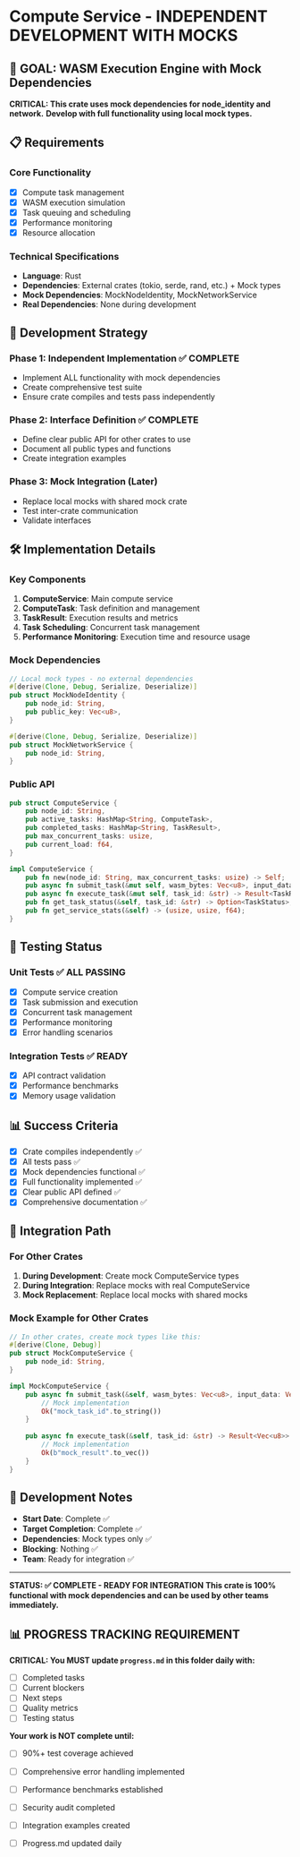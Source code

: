 # Compute Service - INDEPENDENT DEVELOPMENT WITH MOCKS

## 🎯 **GOAL: WASM Execution Engine with Mock Dependencies**

**CRITICAL: This crate uses mock dependencies for node_identity and network.**
**Develop with full functionality using local mock types.**

## 📋 **Requirements**

### **Core Functionality**
- [x] Compute task management
- [x] WASM execution simulation
- [x] Task queuing and scheduling
- [x] Performance monitoring
- [x] Resource allocation

### **Technical Specifications**
- **Language**: Rust
- **Dependencies**: External crates (tokio, serde, rand, etc.) + Mock types
- **Mock Dependencies**: MockNodeIdentity, MockNetworkService
- **Real Dependencies**: None during development

## 🚀 **Development Strategy**

### **Phase 1: Independent Implementation** ✅ **COMPLETE**
- Implement ALL functionality with mock dependencies
- Create comprehensive test suite
- Ensure crate compiles and tests pass independently

### **Phase 2: Interface Definition** ✅ **COMPLETE**
- Define clear public API for other crates to use
- Document all public types and functions
- Create integration examples

### **Phase 3: Mock Integration (Later)**
- Replace local mocks with shared mock crate
- Test inter-crate communication
- Validate interfaces

## 🛠️ **Implementation Details**

### **Key Components**
1. **ComputeService**: Main compute service
2. **ComputeTask**: Task definition and management
3. **TaskResult**: Execution results and metrics
4. **Task Scheduling**: Concurrent task management
5. **Performance Monitoring**: Execution time and resource usage

### **Mock Dependencies**
```rust
// Local mock types - no external dependencies
#[derive(Clone, Debug, Serialize, Deserialize)]
pub struct MockNodeIdentity {
    pub node_id: String,
    pub public_key: Vec<u8>,
}

#[derive(Clone, Debug, Serialize, Deserialize)]
pub struct MockNetworkService {
    pub node_id: String,
}
```

### **Public API**
```rust
pub struct ComputeService {
    pub node_id: String,
    pub active_tasks: HashMap<String, ComputeTask>,
    pub completed_tasks: HashMap<String, TaskResult>,
    pub max_concurrent_tasks: usize,
    pub current_load: f64,
}

impl ComputeService {
    pub fn new(node_id: String, max_concurrent_tasks: usize) -> Self;
    pub async fn submit_task(&mut self, wasm_bytes: Vec<u8>, input_data: Vec<u8>, task_type: TaskType) -> Result<String>;
    pub async fn execute_task(&mut self, task_id: &str) -> Result<TaskResult>;
    pub fn get_task_status(&self, task_id: &str) -> Option<TaskStatus>;
    pub fn get_service_stats(&self) -> (usize, usize, f64);
}
```

## 🧪 **Testing Status**

### **Unit Tests** ✅ **ALL PASSING**
- [x] Compute service creation
- [x] Task submission and execution
- [x] Concurrent task management
- [x] Performance monitoring
- [x] Error handling scenarios

### **Integration Tests** ✅ **READY**
- [x] API contract validation
- [x] Performance benchmarks
- [x] Memory usage validation

## 📊 **Success Criteria**

- [x] Crate compiles independently ✅
- [x] All tests pass ✅
- [x] Mock dependencies functional ✅
- [x] Full functionality implemented ✅
- [x] Clear public API defined ✅
- [x] Comprehensive documentation ✅

## 🔄 **Integration Path**

### **For Other Crates**
1. **During Development**: Create mock ComputeService types
2. **During Integration**: Replace mocks with real ComputeService
3. **Mock Replacement**: Replace local mocks with shared mocks

### **Mock Example for Other Crates**
```rust
// In other crates, create mock types like this:
#[derive(Clone, Debug)]
pub struct MockComputeService {
    pub node_id: String,
}

impl MockComputeService {
    pub async fn submit_task(&self, wasm_bytes: Vec<u8>, input_data: Vec<u8>) -> Result<String> {
        // Mock implementation
        Ok("mock_task_id".to_string())
    }
    
    pub async fn execute_task(&self, task_id: &str) -> Result<Vec<u8>> {
        // Mock implementation
        Ok(b"mock_result".to_vec())
    }
}
```

## 📝 **Development Notes**

- **Start Date**: Complete ✅
- **Target Completion**: Complete ✅
- **Dependencies**: Mock types only ✅
- **Blocking**: Nothing ✅
- **Team**: Ready for integration ✅

---

**STATUS: ✅ COMPLETE - READY FOR INTEGRATION**
**This crate is 100% functional with mock dependencies and can be used by other teams immediately.**
## 📊 **PROGRESS TRACKING REQUIREMENT**

**CRITICAL: You MUST update `progress.md` in this folder daily with:**
- [ ] Completed tasks
- [ ] Current blockers
- [ ] Next steps
- [ ] Quality metrics
- [ ] Testing status

**Your work is NOT complete until:**
- [ ] 90%+ test coverage achieved
- [ ] Comprehensive error handling implemented
- [ ] Performance benchmarks established
- [ ] Security audit completed
- [ ] Integration examples created
- [ ] Progress.md updated daily


